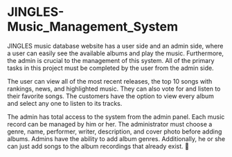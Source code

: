 # JINGLES-Music_Management_System
JINGLES music database website has a user side and an admin side, where a user can
easily see the available albums and play the music. Furthermore, the admin is crucial to the
management of this system. All of the primary tasks in this project must be completed by the
user from the admin side.

The user can view all of the most recent releases, the top 10 songs with rankings, news,
and highlighted music. They can also vote for and listen to their favorite songs. The customers
have the option to view every album and select any one to listen to its tracks.

The admin has total access to the system from the admin panel. Each music record can
be managed by him or her. The administrator must choose a genre, name, performer, writer,
description, and cover photo before adding albums. Admins have the ability to add album
genres. Additionally, he or she can just add songs to the album recordings that already exist.

